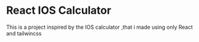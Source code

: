 # React IOS Calculator

This is a project inspired by the IOS calculator ,that i made using only React and tailwincss
